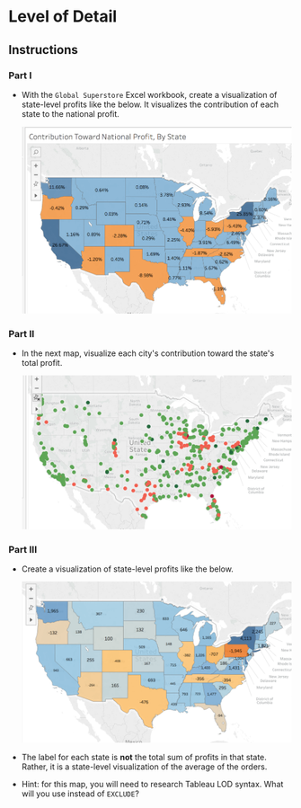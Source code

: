 # Level of Detail

## Instructions

### Part I

* With the `Global Superstore` Excel workbook, create a visualization of state-level profits like the below. It visualizes the contribution of each state to the national profit.

  ![stu_LOD1.png](Images/stu_LOD1.png)

### Part II

* In the next map, visualize each city's contribution toward the state's total profit.

  ![stu_LOD2.png](Images/stu_LOD2.png)

  
### Part III

* Create a visualization of state-level profits like the below.

  ![stu_LOD3.png](Images/stu_LOD3.png)
  
* The label for each state is **not** the total sum of profits in that state. Rather, it is a state-level visualization of the average of the orders.

* Hint: for this map, you will need to research Tableau LOD syntax. What will you use instead of `EXCLUDE`?
